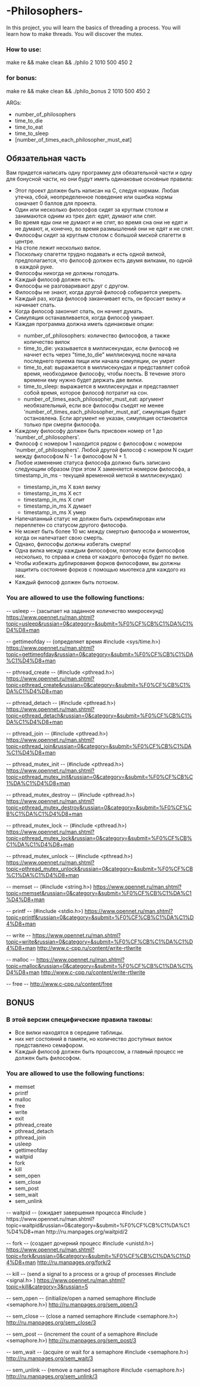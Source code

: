 <h1>-Philosophers-</h1>

<p>In this project, you will learn the basics of threading a process. You will learn how to make threads. You will discover the mutex.</p>


<h3>How to use:</h3>

<p>make re && make clean && ./philo 2 1010 500 450 2</p>

<h3>for bonus:</h3>

<p>make re && make clean && ./philo_bonus 2 1010 500 450 2</p>

ARGs:
<ul>
    <li>number_of_philosophers</li>
    <li>time_to_die</li>
    <li>time_to_eat</li>
    <li>time_to_sleep</li>
    <li>[number_of_times_each_philosopher_must_eat]</li>
</ul>

<h2>Обязательная часть</h2>

Вам придется написать одну программу для обязательной части и одну для бонусной части, но они будут иметь одинаковые основные правила:
<ul>
    <li> Этот проект должен быть написан на C, следуя нормам. Любая утечка, сбой, неопределенное поведение или ошибка нормы означает 0 баллов для проекта.</li>
    <li> Один или несколько философов сидят за круглым столом и занимаются одним из трех дел: едят, думают или спят.</li>
    <li> Во время еды они не думают и не спят, во время сна они не едят и не думают, и, конечно, во время размышлений они не едят и не спят.</li>
    <li> Философы сидят за круглым столом с большой миской спагетти в центре.</li>
    <li> На столе лежит несколько вилок.</li>
    <li> Поскольку спагетти трудно подавать и есть одной вилкой, предполагается, что философ должен есть двумя вилками, по одной в каждой руке.</li>
    <li> Философы никогда не должны голодать.</li>
    <li> Каждый философ должен есть.</li>
    <li> Философы не разговаривают друг с другом.</li>
    <li> Философы не знают, когда другой философ собирается умереть.</li>
    <li> Каждый раз, когда философ заканчивает есть, он бросает вилку и начинает спать.</li>
    <li> Когда философ закончит спать, он начнет думать.</li>
    <li> Симуляция останавливается, когда философ умирает.</li>
    <li> Каждая программа должна иметь одинаковые опции:</li>
    <ul>
        <li>    number_of_philosophers: количество философов, а также количество вилок</li>
        <li>    time_to_die: указывается в миллисекундах, если философ не начнет есть через "time_to_die" миллисекунд после начала последнего приема пищи или начала симуляции, он умрет</li>
        <li>    time_to_eat: выражается в миллисекундах и представляет собой время, необходимое философу, чтобы поесть. В течение этого времени ему нужно будет держать две вилки.</li>
        <li>    time_to_sleep: выражается в миллисекундах и представляет собой время, которое философ потратит на сон.</li>
        <li>    number_of_times_each_philosopher_must_eat: аргумент необязательный, если все философы съедят не менее 'number_of_times_each_philosopher_must_eat', симуляция будет остановлена. Если аргумент не указан, симуляция остановится только при смерти философа.</li>
    </ul>
    <li> Каждому философу должен быть присвоен номер от 1 до 'number_of_philosophers'.</li>
    <li> Философ с номером 1 находится рядом с философом с номером 'number_of_philosophers'. Любой другой философ с номером N сидит между философом N - 1 и философом N + 1.</li>
    <li> Любое изменение статуса философа должно быть записано следующим образом (при этом X заменяется номером философа, а timestamp_in_ms - текущей временной меткой в миллисекундах)</li>
    <ul>
        <li>timestamp_in_ms X взял вилку</li>
        <li>timestamp_in_ms X ест</li>
        <li>timestamp_in_ms X спит</li>
        <li>timestamp_in_ms X думает</li>
        <li>timestamp_in_ms X умер</li>
    </ul>
    <li> Напечатанный статус не должен быть скремблирован или переплетен со статусом другого философа.</li>
    <li> Не может быть более 10 мс между смертью философа и моментом, когда он напечатает свою смерть.</li>
    <li> Однако, философы должны избегать смерти!</li>
    <li> Одна вилка между каждым философом, поэтому если философов несколько, то справа и слева от каждого философа будет по вилке.</li>
    <li> Чтобы избежать дублирования форков философами, вы должны защитить состояние форков с помощью мьютекса для каждого из них.</li>
    <li> Каждый философ должен быть потоком.</li>
</ul>

<h3>You are allowed to use the following functions:</h3>

-- usleep -- (засыпает на заданное количество микросекунд)
https://www.opennet.ru/man.shtml?topic=usleep&russian=0&category=&submit=%F0%CF%CB%C1%DA%C1%D4%D8+man

-- gettimeofday -- (определяет время  #include <sys/time.h>)
https://www.opennet.ru/man.shtml?topic=gettimeofday&russian=0&category=&submit=%F0%CF%CB%C1%DA%C1%D4%D8+man

-- pthread_create -- (#include <pthread.h>)
https://www.opennet.ru/man.shtml?topic=pthread_create&russian=0&category=&submit=%F0%CF%CB%C1%DA%C1%D4%D8+man

-- pthread_detach -- (#include <pthread.h>)
https://www.opennet.ru/man.shtml?topic=pthread_detach&russian=0&category=&submit=%F0%CF%CB%C1%DA%C1%D4%D8+man

-- pthread_join -- (#include <pthread.h>)
https://www.opennet.ru/man.shtml?topic=pthread_join&russian=0&category=&submit=%F0%CF%CB%C1%DA%C1%D4%D8+man

-- pthread_mutex_init -- (#include <pthread.h>)
https://www.opennet.ru/man.shtml?topic=pthread_mutex_init&russian=0&category=&submit=%F0%CF%CB%C1%DA%C1%D4%D8+man

-- pthread_mutex_destroy -- (#include <pthread.h>)
https://www.opennet.ru/man.shtml?topic=pthread_mutex_destroy&russian=0&category=&submit=%F0%CF%CB%C1%DA%C1%D4%D8+man

-- pthread_mutex_lock -- (#include <pthread.h>)
https://www.opennet.ru/man.shtml?topic=pthread_mutex_lock&russian=0&category=&submit=%F0%CF%CB%C1%DA%C1%D4%D8+man

-- pthread_mutex_unlock -- (#include <pthread.h>)
https://www.opennet.ru/man.shtml?topic=pthread_mutex_unlock&russian=0&category=&submit=%F0%CF%CB%C1%DA%C1%D4%D8+man

-- memset -- (#include <string.h>)
https://www.opennet.ru/man.shtml?topic=memset&russian=0&category=&submit=%F0%CF%CB%C1%DA%C1%D4%D8+man

-- printf -- (#include <stdio.h>)
https://www.opennet.ru/man.shtml?topic=printf&russian=0&category=&submit=%F0%CF%CB%C1%DA%C1%D4%D8+man

-- write --
https://www.opennet.ru/man.shtml?topic=write&russian=0&category=&submit=%F0%CF%CB%C1%DA%C1%D4%D8+man
http://www.c-cpp.ru/content/write-rtlwrite

-- malloc --
https://www.opennet.ru/man.shtml?topic=malloc&russian=0&category=&submit=%F0%CF%CB%C1%DA%C1%D4%D8+man
http://www.c-cpp.ru/content/write-rtlwrite

-- free --
http://www.c-cpp.ru/content/free


<h2>BONUS</h2>

<h3>В этой версии специфические правила таковы:</h3>
<ul>
    <li>Все вилки находятся в середине таблицы.</li>
    <li>них нет состояний в памяти, но количество доступных вилок представлено семафором.</li>
    <li>Каждый философ должен быть процессом, а главный процесс не должен быть философом.</li>
</ul>

<h3>You are allowed to use the following functions:</h3>
<ul>
    <li>memset</li>
    <li>printf</li>
    <li>malloc</li>
    <li>free</li>
    <li>write</li>
    <li>exit</li>
    <li>pthread_create</li>
    <li>pthread_detach</li>
    <li>pthread_join</li>
    <li>usleep</li>
    <li>gettimeofday</li>
    <li>waitpid</li>
    <li>fork</li>
    <li>kill</li>
    <li>sem_open</li>
    <li>sem_close</li>
    <li>sem_post</li>
    <li>sem_wait</li>
    <li>sem_unlink</li>
</ul>
-- waitpid -- (ожидает завершения процесса  #include <sys/wait.h>)
https://www.opennet.ru/man.shtml?topic=waitpid&russian=0&category=&submit=%F0%CF%CB%C1%DA%C1%D4%D8+man
http://ru.manpages.org/waitpid/2

-- fork -- (создает дочерний процесс #include <unistd.h>)
https://www.opennet.ru/man.shtml?topic=fork&russian=0&category=&submit=%F0%CF%CB%C1%DA%C1%D4%D8+man
http://ru.manpages.org/fork/2

-- kill -- (send a signal to a process or a group of processes #include <signal.h> )
https://www.opennet.ru/man.shtml?topic=kill&category=3&russian=5

-- sem_open -- (initialize/open a named semaphore #include <semaphore.h>)
http://ru.manpages.org/sem_open/3

-- sem_close -- (close a named semaphore #include <semaphore.h>)
http://ru.manpages.org/sem_close/3

-- sem_post -- (increment the count of a semaphore #include <semaphore.h>)
http://ru.manpages.org/sem_post/3

-- sem_wait -- (acquire or wait for a semaphore  #include <semaphore.h>)
http://ru.manpages.org/sem_wait/3

-- sem_unlink -- (remove a named semaphore #include <semaphore.h>)
http://ru.manpages.org/sem_unlink/3
